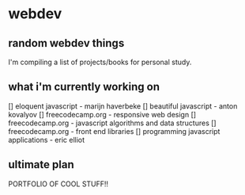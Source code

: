 # webdev

## random webdev things

I'm compiling a list of projects/books for personal study.

## what i'm currently working on

[] eloquent javascript - marijn haverbeke
[] beautiful javascript - anton kovalyov
[] freecodecamp.org - responsive web design
[] freecodecamp.org - javascript algorithms and data structures
[] freecodecamp.org - front end libraries
[] programming javascript applications - eric elliot

## ultimate plan

PORTFOLIO OF COOL STUFF!!

